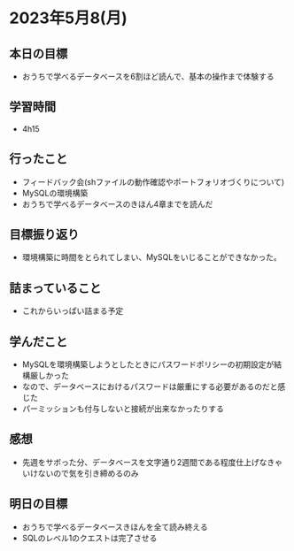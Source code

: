 # 2023年5月8(月)

## 本日の目標
- おうちで学べるデータベースを6割ほど読んで、基本の操作まで体験する

## 学習時間
- 4h15

## 行ったこと
- フィードバック会(shファイルの動作確認やポートフォリオづくりについて)
- MySQLの環境構築
- おうちで学べるデータベースのきほん4章までを読んだ
   
## 目標振り返り
- 環境構築に時間をとられてしまい、MySQLをいじることができなかった。

## 詰まっていること
- これからいっぱい詰まる予定

## 学んだこと
- MySQLを環境構築しようとしたときにパスワードポリシーの初期設定が結構厳しかった
- なので、データベースにおけるパスワードは厳重にする必要があるのだと感じた
- パーミッションも付与しないと接続が出来なかったりする

## 感想
- 先週をサボった分、データベースを文字通り2週間である程度仕上げなきゃいけないので気を引き締めるのみ

## 明日の目標
- おうちで学べるデータベースきほんを全て読み終える
- SQLのレベル1のクエストは完了させる


